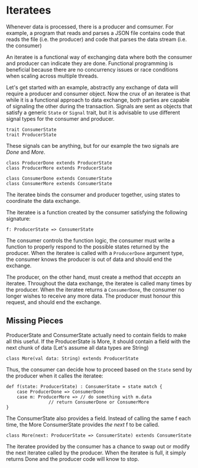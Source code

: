 # Iteratees #

Whenever data is processed, there is a producer and comsumer.
For example, a program that reads and parses a JSON file contains code that reads the file (i.e. the producer)
and code that parses the data stream (i.e. the consumer)

An iteratee is a functional way of exchanging data where both the consumer and producer can indicate they are done. 
Functional programming is beneficial because 
there are no concurrency issues or race conditions when scaling across multiple threads.

Let's get started with an example, abstractly any exchange of data will require a producer and consumer object.
Now the crux of an iteratee is that while it is a functional approach to data exchange, 
both parties are capable of signaling the other during the transaction.
Signals are sent as objects that satisfy a generic `State` or `Signal` trait,
but it is advisable to use different signal types for the consumer and producer.

	trait ConsumerState
	trait ProducerState

These signals can be anything, but for our example the two signals are _Done_ and _More_.

	class ProducerDone extends ProducerState
	class ProducerMore extends ProducerState

	class ConsumerDone extends ConsumerState
	class ConsumerMore extends ConsumerState

The iteratee binds the consumer and producer together, using states to coordinate the data exchange.

The iteratee is a function created by the consumer satisfying the following signature:

	f: ProducerState => ConsumerState

The consumer controls the function logic, 
the consumer must write a function to properly respond to the possible states returned by the producer.
When the iteratee is called with a `ProducerDone` argument type, the consumer knows the producer is out of data 
and should end the exchange.

The producer, on the other hand, must create a method that _accepts_ an iteratee. 
Throughout the data exchange, the iteratee is called many times by the producer.
When the iteratee returns a `ConsumerDone`, the consumer no longer wishes to receive any more data.
The producer must honour this request, and should end the exchange.

## Missing Pieces ##

ProducerState and ConsumerState actually need to contain fields to make all this useful. 
If the ProducerState is More, 
it should contain a field with the next chunk of data (Let's assume all data types are String)

	class More(val data: String) extends ProducerState

Thus, the consumer can decide how to proceed based on the `State` send by the producer when it calles the iteratee:
	
	def f(state: ProducerState) : ConsumerState = state match {
		case ProducerDone => ConsumerDone
		case m: ProducerMore => // do something with m.data
					// return ConsumerDone or ConsumerMore
	}

The ConsumerState also provides a field. Instead of calling the same f each time, 
the More ConsumerState provides _the next_ f to be called. 
	
	class More(next: ProducerState => ConsumerState) extends ConsumerState

The iteratee provided by the consumer has a chance to swap out or modify the next iteratee called by the producer.
When the iteratee is full, it simply returns Done and the producer code will know to stop.


